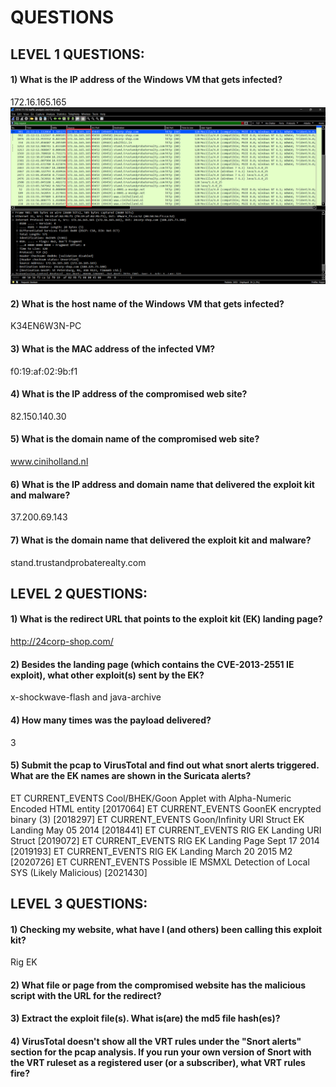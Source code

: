 # QUESTIONS
## LEVEL 1 QUESTIONS:
#### 1) What is the IP address of the Windows VM that gets infected? 
 172.16.165.165
 ![172.16.165.165](img/11.png)
#### 2) What is the host name of the Windows VM that gets infected?
 K34EN6W3N-PC
#### 3) What is the MAC address of the infected VM?
 f0:19:af:02:9b:f1
#### 4) What is the IP address of the compromised web site?
 82.150.140.30
#### 5) What is the domain name of the compromised web site?
 www.ciniholland.nl
#### 6) What is the IP address and domain name that delivered the exploit kit and malware?
 37.200.69.143
#### 7) What is the domain name that delivered the exploit kit and malware?
 stand.trustandprobaterealty.com

## LEVEL 2 QUESTIONS:
#### 1) What is the redirect URL that points to the exploit kit (EK) landing page?
 http://24corp-shop.com/
#### 2) Besides the landing page (which contains the CVE-2013-2551 IE exploit), what other exploit(s) sent by the EK?
 x-shockwave-flash and java-archive
#### 4) How many times was the payload delivered?
 3
#### 5) Submit the pcap to VirusTotal and find out what snort alerts triggered.  What are the EK names are shown in the Suricata alerts?
ET CURRENT_EVENTS Cool/BHEK/Goon Applet with Alpha-Numeric Encoded HTML entity [2017064]
ET CURRENT_EVENTS GoonEK encrypted binary (3) [2018297]
ET CURRENT_EVENTS Goon/Infinity URI Struct EK Landing May 05 2014 [2018441]
ET CURRENT_EVENTS RIG EK Landing URI Struct [2019072]
ET CURRENT_EVENTS RIG EK Landing Page Sept 17 2014 [2019193]
ET CURRENT_EVENTS RIG EK Landing March 20 2015 M2 [2020726]
ET CURRENT_EVENTS Possible IE MSMXL Detection of Local SYS (Likely Malicious) [2021430]

## LEVEL 3 QUESTIONS:
#### 1) Checking my website, what have I (and others) been calling this exploit kit?
 Rig EK
#### 2) What file or page from the compromised website has the malicious script with the URL for the redirect?
 
#### 3) Extract the exploit file(s).  What is(are) the md5 file hash(es)?

#### 4) VirusTotal doesn't show all the VRT rules under the "Snort alerts" section for the pcap analysis.  If you run your own version of Snort with the VRT ruleset as a registered user (or a subscriber), what VRT rules fire?

